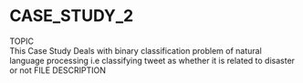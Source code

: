 # CASE_STUDY_2
TOPIC<br>
This Case Study Deals with binary classification problem of natural language processing i.e classifying tweet as whether it is related to disaster or not
FILE DESCRIPTION
